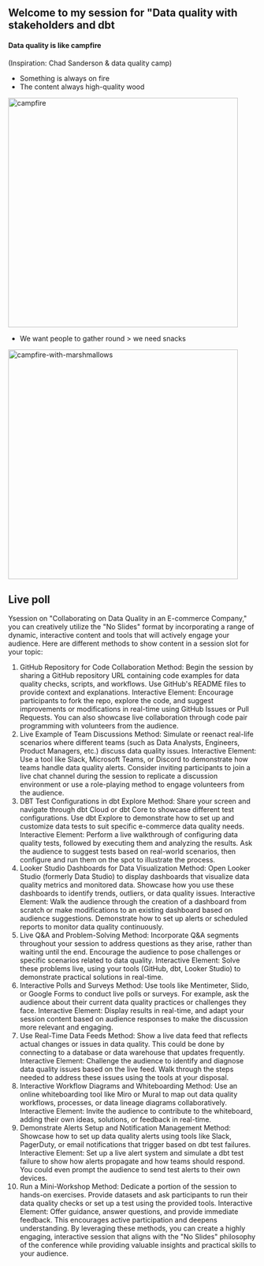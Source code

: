 ## Welcome to my session for "Data quality with stakeholders and dbt

#### Data quality is like campfire 
(Inspiration: Chad Sanderson & data quality camp)

* Something is always on fire
* The content always high-quality wood


<img width="466" alt="campfire" src="https://magazine.outdoornebraska.gov/wp-content/uploads/2023/07/EF20090804_049-cmyk-copy.jpg">

* We want people to gather round > we need snacks

<img width="466" alt="campfire-with-marshmallows" src="https://img.freepik.com/premium-photo/cozy-mug-with-marshmallows-by-campfire-with-friends_464863-3401.jpg">




## Live poll


Ysession on "Collaborating on Data Quality in an E-commerce Company," you can creatively utilize the "No Slides" format by incorporating a range of dynamic, interactive content and tools that will actively engage your audience. Here are different methods to show content in a session slot for your topic:

1. GitHub Repository for Code Collaboration
Method: Begin the session by sharing a GitHub repository URL containing code examples for data quality checks, scripts, and workflows. Use GitHub's README files to provide context and explanations.
Interactive Element: Encourage participants to fork the repo, explore the code, and suggest improvements or modifications in real-time using GitHub Issues or Pull Requests. You can also showcase live collaboration through code pair programming with volunteers from the audience.
2. Live Example of Team Discussions
Method: Simulate or reenact real-life scenarios where different teams (such as Data Analysts, Engineers, Product Managers, etc.) discuss data quality issues.
Interactive Element: Use a tool like Slack, Microsoft Teams, or Discord to demonstrate how teams handle data quality alerts. Consider inviting participants to join a live chat channel during the session to replicate a discussion environment or use a role-playing method to engage volunteers from the audience.
3. DBT Test Configurations in dbt Explore
Method: Share your screen and navigate through dbt Cloud or dbt Core to showcase different test configurations. Use dbt Explore to demonstrate how to set up and customize data tests to suit specific e-commerce data quality needs.
Interactive Element: Perform a live walkthrough of configuring data quality tests, followed by executing them and analyzing the results. Ask the audience to suggest tests based on real-world scenarios, then configure and run them on the spot to illustrate the process.
4. Looker Studio Dashboards for Data Visualization
Method: Open Looker Studio (formerly Data Studio) to display dashboards that visualize data quality metrics and monitored data. Showcase how you use these dashboards to identify trends, outliers, or data quality issues.
Interactive Element: Walk the audience through the creation of a dashboard from scratch or make modifications to an existing dashboard based on audience suggestions. Demonstrate how to set up alerts or scheduled reports to monitor data quality continuously.
5. Live Q&A and Problem-Solving
Method: Incorporate Q&A segments throughout your session to address questions as they arise, rather than waiting until the end. Encourage the audience to pose challenges or specific scenarios related to data quality.
Interactive Element: Solve these problems live, using your tools (GitHub, dbt, Looker Studio) to demonstrate practical solutions in real-time.
6. Interactive Polls and Surveys
Method: Use tools like Mentimeter, Slido, or Google Forms to conduct live polls or surveys. For example, ask the audience about their current data quality practices or challenges they face.
Interactive Element: Display results in real-time, and adapt your session content based on audience responses to make the discussion more relevant and engaging.
7. Use Real-Time Data Feeds
Method: Show a live data feed that reflects actual changes or issues in data quality. This could be done by connecting to a database or data warehouse that updates frequently.
Interactive Element: Challenge the audience to identify and diagnose data quality issues based on the live feed. Walk through the steps needed to address these issues using the tools at your disposal.
8. Interactive Workflow Diagrams and Whiteboarding
Method: Use an online whiteboarding tool like Miro or Mural to map out data quality workflows, processes, or data lineage diagrams collaboratively.
Interactive Element: Invite the audience to contribute to the whiteboard, adding their own ideas, solutions, or feedback in real-time.
9. Demonstrate Alerts Setup and Notification Management
Method: Showcase how to set up data quality alerts using tools like Slack, PagerDuty, or email notifications that trigger based on dbt test failures.
Interactive Element: Set up a live alert system and simulate a dbt test failure to show how alerts propagate and how teams should respond. You could even prompt the audience to send test alerts to their own devices.
10. Run a Mini-Workshop
Method: Dedicate a portion of the session to hands-on exercises. Provide datasets and ask participants to run their data quality checks or set up a test using the provided tools.
Interactive Element: Offer guidance, answer questions, and provide immediate feedback. This encourages active participation and deepens understanding.
By leveraging these methods, you can create a highly engaging, interactive session that aligns with the "No Slides" philosophy of the conference while providing valuable insights and practical skills to your audience.

